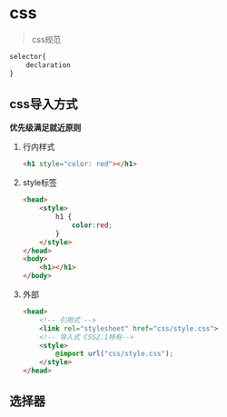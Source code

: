 # css

> css规范
```css
selector{
    declaration
}
```

## css导入方式

**优先级满足就近原则**

1. 行内样式

    ```html
    <h1 style="color: red"></h1>
    ```

2. style标签

    ```html
    <head>
        <style>
            h1 {
                color:red;
            }
        </style>
    </head>
    <body>
        <h1></h1>
    </body>
    ```

3. 外部

    ```html
    <head>
        <!-- 引用式 -->
        <link rel="stylesheet" href="css/style.css">
        <!-- 导入式 CSS2.1特有-->
        <style>
            @import url("css/style.css");
        </style>
    </head>
    ```

## 选择器

